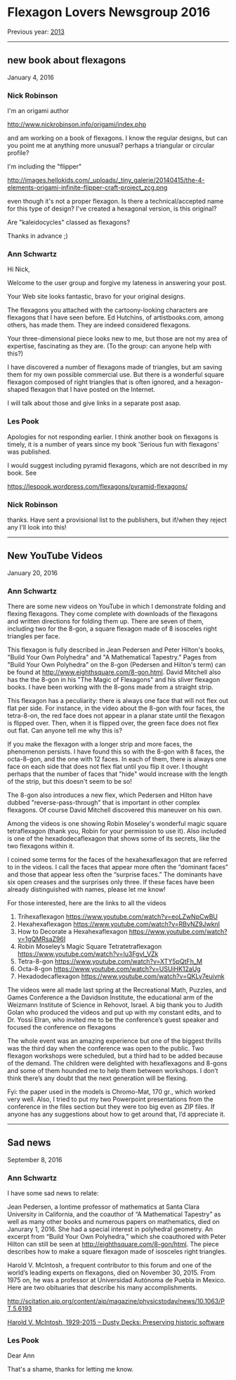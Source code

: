 # Flexagon Lovers Newsgroup 2016

Previous year: [2013](2013.md)

----
## new book about flexagons
January 4, 2016

### Nick Robinson

I'm an origami author

http://www.nickrobinson.info/origami/index.php

and am working on a book of flexagons. I know the regular designs, but can you point me at anything more unusual? perhaps a triangular or circular profile?

I'm including the "flipper"

http://images.hellokids.com/_uploads/_tiny_galerie/20140415/the-4-elements-origami-infinite-flipper-craft-project_zcg.png


even though it's not a proper flexagon. Is there a technical/accepted name for this type of design? I've created a hexagonal version, is this original?

Are "kaleidocycles" classed as flexagons?

Thanks in advance ;)

### Ann Schwartz

Hi Nick,

Welcome to the user group and forgive my lateness in answering your post.

Your Web site looks fantastic, bravo for your original designs.

The flexagons you attached with the cartoony-looking characters are flexagons that I have seen before. Ed Hutchins, of artistbooks.com, among others, has made them. They are indeed considered flexagons.

Your three-dimensional piece looks new to me, but those are not my area of expertise, fascinating as they are. (To the group: can anyone help with this?)

I have discovered a number of flexagons made of triangles, but am saving them for my own possible commercial use. But there is a wonderful square flexagon composed of right triangles that is often ignored, and a hexagon-shaped flexagon that I have posted on the Internet.

I will talk about those and give links in a separate post asap.

### Les Pook

Apologies for not responding earlier. I think another book on flexagons
is timely, it is a number of years since my book 'Serious fun with
flexagons' was published.

I would suggest including pyramid flexagons, which are not described in
my book. See

https://lespook.wordpress.com/flexagons/pyramid-flexagons/

### Nick Robinson

thanks. Have sent a provisional list to the publishers, but if/when they reject any I'll look into this!


----
## New YouTube Videos
January 20, 2016

### Ann Schwartz

There are some new videos on YouTube in which I demonstrate folding and flexing flexagons. They come complete with downloads of the flexagons and written directions for folding them up. There are seven of them, including two for the 8-gon, a square flexagon made of 8 isosceles right triangles per face.

This flexagon is fully described in Jean Pedersen and Peter Hilton's books, "Build Your Own Polyhedra" and "A Mathematical Tapestry." Pages from "Build Your Own Polyhedra" on the 8-gon (Pedersen and Hilton's term) can be found at http://www.eighthsquare.com/8-gon.html. David Mitchell also has the the 8-gon  in his "The Magic of Flexagons" and his sliver flexagon books. I have been working with the 8-gons made from a straight strip.

This flexagon has a peculiarity: there is always one face that will not flex out flat per side. For instance, in the video about the 8-gon with four faces, the tetra-8-on, the red face does not appear in a planar state until the flexagon is flipped over. Then, when it is flipped over, the green face does not flex out flat. Can anyone tell me why this is?

If you make the flexagon with a longer strip and more faces, the phenomenon persists. I have found this so with the 8-gon with 8 faces, the octa-8-gon, and the one with 12 faces. In each of them, there is always one face on each side that does not flex flat until you flip it over. I thought perhaps that the number of faces that "hide" would increase with the length of the strip, but this doesn't seem to be so!

The 8-gon also introduces a new flex, which Pedersen and Hilton have dubbed "reverse-pass-through" that is important in other complex flexagons. Of course David Mitchell discovered this maneuver on his own.

Among the videos is one showing Robin Moseley's wonderful magic square tetraflexagon (thank you, Robin for your permission to use it). Also included is one of the hexadodecaflexagon that shows some of its secrets, like the two flexagons within it.

I coined some terms for the faces of the hexahexaflexagon that are referred to in the videos. I call the faces that appear more often the “dominant faces” and those that appear less often the “surprise faces.” The dominants have six open creases and the surprises only three. If these faces have been already distinguished with names, please let me know!

For those interested, here are the links to all the videos

1) Trihexaflexagon https://www.youtube.com/watch?v=eoLZwNpCwBU
2) Hexahexaflexagon https://www.youtube.com/watch?v=RBvNZ9JwknI
3) How to Decorate a Hexahexaflexagon https://www.youtube.com/watch?v=1gQMRsaZ96I
4) Robin Moseley’s Magic Square Tetratetraflexagon https://www.youtube.com/watch?v=lu3FgvI_VZk
5) Tetra-8-gon https://www.youtube.com/watch?v=XTY5pQtFh_M
6) Octa-8-gon https://www.youtube.com/watch?v=USUiHK12aUg
7) Hexadodecaflexagon https://www.youtube.com/watch?v=QKLy7euivnk

The videos were all made last spring at the Recreational Math, Puzzles, and Games Conference a the Davidson Institute, the educational arm of the Weizmann Institute of Science in Rehovot, Israel. A big thank you to Judith Golan who produced the videos and put up with my constant edits, and to Dr. Yossi Elran, who invited me to be the conference’s guest speaker and focused the conference on flexagons

The whole event was an amazing experience but one of the biggest thrills was the third day when the conference was open to the public. Two flexagon workshops were scheduled, but a third had to be added because of the demand. The children were delighted with hexaflexagons and 8-gons and some of them hounded me to help them between workshops. I don’t think there’s any doubt that the next generation will be flexing.

Fyi: the paper used in the models is Chromo-Mat, 170 gr., which worked very well. Also, I tried to put my two Powerpoint presentations from the conference in the files section but they were too big even as ZIP files. If anyone has any suggestions about how to get around that, I’d appreciate it.


----
## Sad news
September 8, 2016

### Ann Schwartz

I have some sad news to relate:

Jean Pedersen, a lontime professor of mathematics at Santa Clara University in California, and the coauthor of “A Mathematical Tapestry” as well as many other books and numerous papers on mathematics, died on Janurary 1, 2016. She had a special interest in polyhedral geometry. An excerpt from “Build Your Own Polyhedra,” which she coauthored with Peter Hilton can still be seen at http://eighthsquare.com/8-gon/html. The piece describes how to make a square flexagon made of isosceles right triangles.

Harold V. McIntosh, a frequent contributor to this forum and one of the world’s leading experts on flexagons, died on November 30, 2015. From 1975 on, he was a professor at Universidad Autónoma de Puebla in Mexico. Here are two obituaries that describe his many accomplishments.

http://scitation.aip.org/content/aip/magazine/physicstoday/news/10.1063/PT.5.6193

[Harold V. McIntosh, 1929-2015 – Dusty Decks: Preserving historic software](http://www.mcjones.org/dustydecks/archives/2015/12/02/845)

### Les Pook

Dear Ann

That's a shame, thanks for letting me know.
